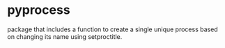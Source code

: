 pyprocess
=========

package that includes a function to create a single unique process based on changing its name using setproctitle.